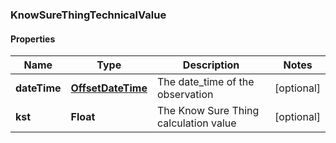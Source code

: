 
### KnowSureThingTechnicalValue

#### Properties
Name | Type | Description | Notes
------------ | ------------- | ------------- | -------------
**dateTime** | [**OffsetDateTime**](OffsetDateTime.md) | The date_time of the observation |  [optional]
**kst** | **Float** | The Know Sure Thing calculation value |  [optional]




